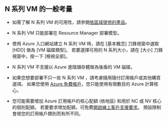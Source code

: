 ## <a name="general-considerations-for-n-series-vms"></a>N 系列 VM 的一般考量

* 如需了解 N 系列 VM 的可用性，請參閱[依區域提供的產品](https://azure.microsoft.com/en-us/regions/services/)。

* N 系列 VM 只能部署在 Resource Manager 部署模型。

* 使用 Azure 入口網站建立 N 系列 VM 時，請在 [基本概念] 刀鋒視窗中選取 [HDD] 做為 [VM 磁碟類型]。 若要選擇可用的 N 系列大小，請在 [大小] 刀鋒視窗中，按一下 [檢視全部]。

* N 系列 VM 不支援以 Azure 進階儲存體做為後盾的 VM 磁碟。

* 如果您想要部署不只一些 N 系列 VM ，請考慮隨用隨付訂用帳戶或其他購買選項。 如果您使用 [Azure 免費帳戶](https://azure.microsoft.com/free/)，您只能使用有限數目的 Azure 計算核心。

* 您可能需要增加 Azure 訂用帳戶的核心配額 (依地區) 和用於 NC 或 NV 核心的個別配額。 若要要求增加配額，可免費[開啟線上客戶支援要求](../articles/azure-supportability/how-to-create-azure-support-request.md)。 預設限制會視您的訂用帳戶類別而有所不同。







